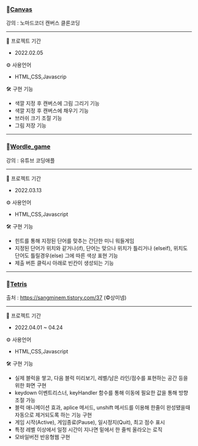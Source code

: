 
### 💨[Canvas](https://mingnana.github.io/Clone_Coding/canvas/index.html)
강의 : 노마드코더 캔버스 클론코딩 

---

📆 프로젝트 기간
* 2022.02.05

⚙ 사용언어
* HTML,CSS,Javascrip 

🛠 구현 기능
* 색깔 지정 후 캔버스에 그림 그리기 기능
* 색깔 지정 후 캔버스에 채우기 기능
* 브러쉬 크기 조절 기능
* 그림 저장 기능


***

### 💨[Wordle_game](https://mingnana.github.io/Clone_Coding/wordle_game/index.html) 
강의 : 유튜브 코딩애플

***

📆 프로젝트 기간
* 2022.03.13

⚙ 사용언어
* HTML,CSS,Javascript

🛠 구현 기능
* 힌트를 통해 지정된 단어를 맞추는 간단한 미니 워들게임
* 지정된 단어가 위치와 같거나(if), 단어는 맞으나 위치가 틀리거나 (elseif), 위치도 단어도 틀릴경우(else) 그에 따른 색상 표현 기능
* 제출 버튼 클릭시 아래로 빈칸이 생성되는 기능


***

### 💨[Tetris](https://mingnana.github.io/Clone_Coding/tetris/index.html) 
출처 : https://sangminem.tistory.com/37 (&copy;상미넴)

***

📆 프로젝트 기간
* 2022.04.01 ~ 04.24

⚙ 사용언어
* HTML,CSS,Javascript 

🛠 구현 기능
* 실제 블럭을 쌓고, 다음 블럭 미리보기, 레벨/남은 라인/점수를 표현하는 공간 등을 위한 화면 구현
* keydown 이벤트리스너, keyHandler 함수를 통해 이동에 필요한 값을 통해 방향 조절 가능
* 블럭 애니메이션 효과, aplice 메서드, unshift 메서드를 이용해 한줄이 완성됐을때 자동으로 제거되도록 하는 기능 구현
* 게임 시작(Active), 게임종료(Pause), 일시정지(Quit), 최고 점수 표시
* 특정 레벨 이상에서 일정 시간이 지나면 밑에서 한 줄씩 올라오는 로직
* 모바일버전 반응형웹 구현
